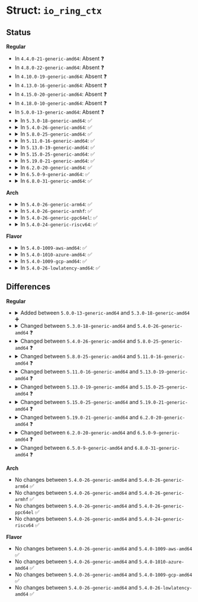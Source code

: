 # Struct: <code>io_ring_ctx</code>

## Status
<b>Regular</b>
<ul>
<li>
In <code>4.4.0-21-generic-amd64</code>: Absent ❓
</li>
<li>
In <code>4.8.0-22-generic-amd64</code>: Absent ❓
</li>
<li>
In <code>4.10.0-19-generic-amd64</code>: Absent ❓
</li>
<li>
In <code>4.13.0-16-generic-amd64</code>: Absent ❓
</li>
<li>
In <code>4.15.0-20-generic-amd64</code>: Absent ❓
</li>
<li>
In <code>4.18.0-10-generic-amd64</code>: Absent ❓
</li>
<li>
In <code>5.0.0-13-generic-amd64</code>: Absent ❓
</li>
<li>
<details>
<summary>In <code>5.3.0-18-generic-amd64</code>: ✅</summary>

```c
struct io_ring_ctx {
    struct percpu_ref refs;
    unsigned int flags;
    bool compat;
    bool account_mem;
    struct io_sq_ring * sq_ring;
    unsigned int cached_sq_head;
    unsigned int sq_entries;
    unsigned int sq_mask;
    unsigned int sq_thread_idle;
    struct io_uring_sqe * sq_sqes;
    struct list_head defer_list;
    struct workqueue_struct * sqo_wq;
    struct task_struct * sqo_thread;
    struct mm_struct * sqo_mm;
    wait_queue_head_t sqo_wait;
    struct completion sqo_thread_started;
    struct io_cq_ring * cq_ring;
    unsigned int cached_cq_tail;
    unsigned int cq_entries;
    unsigned int cq_mask;
    struct wait_queue_head cq_wait;
    struct fasync_struct * cq_fasync;
    struct eventfd_ctx * cq_ev_fd;
    struct file * * user_files;
    unsigned int nr_user_files;
    unsigned int nr_user_bufs;
    struct io_mapped_ubuf * user_bufs;
    struct user_struct * user;
    struct completion ctx_done;
    struct mutex uring_lock;
    wait_queue_head_t wait;
    spinlock_t completion_lock;
    bool poll_multi_file;
    struct list_head poll_list;
    struct list_head cancel_list;
    struct async_list[2] pending_async;
    struct socket * ring_sock;
}
```
</details>
</li>
<li>
<details>
<summary>In <code>5.4.0-26-generic-amd64</code>: ✅</summary>

```c
struct io_ring_ctx {
    struct percpu_ref refs;
    unsigned int flags;
    bool compat;
    bool account_mem;
    u32 * sq_array;
    unsigned int cached_sq_head;
    unsigned int sq_entries;
    unsigned int sq_mask;
    unsigned int sq_thread_idle;
    unsigned int cached_sq_dropped;
    struct io_uring_sqe * sq_sqes;
    struct list_head defer_list;
    struct list_head timeout_list;
    struct workqueue_struct *[2] sqo_wq;
    struct task_struct * sqo_thread;
    struct mm_struct * sqo_mm;
    wait_queue_head_t sqo_wait;
    struct completion sqo_thread_started;
    unsigned int cached_cq_tail;
    atomic_t cached_cq_overflow;
    unsigned int cq_entries;
    unsigned int cq_mask;
    struct wait_queue_head cq_wait;
    struct fasync_struct * cq_fasync;
    struct eventfd_ctx * cq_ev_fd;
    atomic_t cq_timeouts;
    struct io_rings * rings;
    struct file * * user_files;
    unsigned int nr_user_files;
    unsigned int nr_user_bufs;
    struct io_mapped_ubuf * user_bufs;
    struct user_struct * user;
    const struct cred * creds;
    struct completion ctx_done;
    struct mutex uring_lock;
    wait_queue_head_t wait;
    spinlock_t completion_lock;
    bool poll_multi_file;
    struct list_head poll_list;
    struct list_head cancel_list;
    struct async_list[2] pending_async;
    struct socket * ring_sock;
}
```
</details>
</li>
<li>
<details>
<summary>In <code>5.8.0-25-generic-amd64</code>: ✅</summary>

```c
struct io_ring_ctx {
    struct percpu_ref refs;
    unsigned int flags;
    unsigned int compat;
    unsigned int account_mem;
    unsigned int cq_overflow_flushed;
    unsigned int drain_next;
    unsigned int eventfd_async;
    u32 * sq_array;
    unsigned int cached_sq_head;
    unsigned int sq_entries;
    unsigned int sq_mask;
    unsigned int sq_thread_idle;
    unsigned int cached_sq_dropped;
    atomic_t cached_cq_overflow;
    long unsigned int sq_check_overflow;
    struct list_head defer_list;
    struct list_head timeout_list;
    struct list_head cq_overflow_list;
    wait_queue_head_t inflight_wait;
    struct io_uring_sqe * sq_sqes;
    struct io_rings * rings;
    struct io_wq * io_wq;
    struct task_struct * sqo_thread;
    struct mm_struct * sqo_mm;
    wait_queue_head_t sqo_wait;
    struct fixed_file_data * file_data;
    unsigned int nr_user_files;
    int ring_fd;
    struct file * ring_file;
    unsigned int nr_user_bufs;
    struct io_mapped_ubuf * user_bufs;
    struct user_struct * user;
    const struct cred * creds;
    struct completion ref_comp;
    struct completion sq_thread_comp;
    struct io_kiocb * fallback_req;
    struct socket * ring_sock;
    struct idr io_buffer_idr;
    struct idr personality_idr;
    unsigned int cached_cq_tail;
    unsigned int cq_entries;
    unsigned int cq_mask;
    atomic_t cq_timeouts;
    long unsigned int cq_check_overflow;
    struct wait_queue_head cq_wait;
    struct fasync_struct * cq_fasync;
    struct eventfd_ctx * cq_ev_fd;
    struct mutex uring_lock;
    wait_queue_head_t wait;
    spinlock_t completion_lock;
    struct list_head poll_list;
    struct hlist_head * cancel_hash;
    unsigned int cancel_hash_bits;
    bool poll_multi_file;
    spinlock_t inflight_lock;
    struct list_head inflight_list;
    struct delayed_work file_put_work;
    struct llist_head file_put_llist;
    struct work_struct exit_work;
}
```
</details>
</li>
<li>
<details>
<summary>In <code>5.11.0-16-generic-amd64</code>: ✅</summary>

```c
struct io_ring_ctx {
    struct percpu_ref refs;
    unsigned int flags;
    unsigned int compat;
    unsigned int limit_mem;
    unsigned int cq_overflow_flushed;
    unsigned int drain_next;
    unsigned int eventfd_async;
    unsigned int restricted;
    unsigned int sqo_dead;
    u32 * sq_array;
    unsigned int cached_sq_head;
    unsigned int sq_entries;
    unsigned int sq_mask;
    unsigned int sq_thread_idle;
    unsigned int cached_sq_dropped;
    unsigned int cached_cq_overflow;
    long unsigned int sq_check_overflow;
    struct list_head defer_list;
    struct list_head timeout_list;
    struct list_head cq_overflow_list;
    struct io_uring_sqe * sq_sqes;
    struct io_rings * rings;
    struct io_wq * io_wq;
    struct task_struct * sqo_task;
    struct mm_struct * mm_account;
    struct cgroup_subsys_state * sqo_blkcg_css;
    struct io_sq_data * sq_data;
    struct wait_queue_head sqo_sq_wait;
    struct list_head sqd_list;
    struct fixed_file_data * file_data;
    unsigned int nr_user_files;
    unsigned int nr_user_bufs;
    struct io_mapped_ubuf * user_bufs;
    struct user_struct * user;
    const struct cred * creds;
    kuid_t loginuid;
    unsigned int sessionid;
    struct completion ref_comp;
    struct completion sq_thread_comp;
    struct io_kiocb * fallback_req;
    struct socket * ring_sock;
    struct idr io_buffer_idr;
    struct idr personality_idr;
    unsigned int cached_cq_tail;
    unsigned int cq_entries;
    unsigned int cq_mask;
    atomic_t cq_timeouts;
    unsigned int cq_last_tm_flush;
    long unsigned int cq_check_overflow;
    struct wait_queue_head cq_wait;
    struct fasync_struct * cq_fasync;
    struct eventfd_ctx * cq_ev_fd;
    struct mutex uring_lock;
    wait_queue_head_t wait;
    spinlock_t completion_lock;
    struct list_head iopoll_list;
    struct hlist_head * cancel_hash;
    unsigned int cancel_hash_bits;
    bool poll_multi_file;
    spinlock_t inflight_lock;
    struct list_head inflight_list;
    struct delayed_work file_put_work;
    struct llist_head file_put_llist;
    struct work_struct exit_work;
    struct io_restriction restrictions;
}
```
</details>
</li>
<li>
<details>
<summary>In <code>5.13.0-19-generic-amd64</code>: ✅</summary>

```c
struct io_ring_ctx {
    struct percpu_ref refs;
    unsigned int flags;
    unsigned int compat;
    unsigned int drain_next;
    unsigned int eventfd_async;
    unsigned int restricted;
    u32 * sq_array;
    unsigned int cached_sq_head;
    unsigned int sq_entries;
    unsigned int sq_mask;
    unsigned int sq_thread_idle;
    unsigned int cached_sq_dropped;
    unsigned int cached_cq_overflow;
    long unsigned int sq_check_overflow;
    struct list_head defer_list;
    struct list_head timeout_list;
    struct list_head cq_overflow_list;
    struct io_uring_sqe * sq_sqes;
    struct mutex uring_lock;
    wait_queue_head_t wait;
    struct io_submit_state submit_state;
    struct list_head locked_free_list;
    unsigned int locked_free_nr;
    struct io_rings * rings;
    const struct cred * sq_creds;
    struct io_sq_data * sq_data;
    struct wait_queue_head sqo_sq_wait;
    struct list_head sqd_list;
    struct io_rsrc_data * file_data;
    struct io_file_table file_table;
    unsigned int nr_user_files;
    struct io_rsrc_data * buf_data;
    unsigned int nr_user_bufs;
    struct io_mapped_ubuf * * user_bufs;
    struct xarray io_buffers;
    struct xarray personalities;
    u32 pers_next;
    unsigned int cached_cq_tail;
    unsigned int cq_entries;
    unsigned int cq_mask;
    atomic_t cq_timeouts;
    unsigned int cq_last_tm_flush;
    unsigned int cq_extra;
    long unsigned int cq_check_overflow;
    struct wait_queue_head cq_wait;
    struct fasync_struct * cq_fasync;
    struct eventfd_ctx * cq_ev_fd;
    spinlock_t completion_lock;
    struct list_head iopoll_list;
    struct hlist_head * cancel_hash;
    unsigned int cancel_hash_bits;
    bool poll_multi_file;
    struct delayed_work rsrc_put_work;
    struct llist_head rsrc_put_llist;
    struct list_head rsrc_ref_list;
    spinlock_t rsrc_ref_lock;
    struct io_rsrc_node * rsrc_node;
    struct io_rsrc_node * rsrc_backup_node;
    struct io_mapped_ubuf * dummy_ubuf;
    struct io_restriction restrictions;
    struct socket * ring_sock;
    struct io_wq_hash * hash_map;
    struct user_struct * user;
    struct mm_struct * mm_account;
    struct callback_head * exit_task_work;
    struct work_struct exit_work;
    struct list_head tctx_list;
    struct completion ref_comp;
}
```
</details>
</li>
<li>
<details>
<summary>In <code>5.15.0-25-generic-amd64</code>: ✅</summary>

```c
struct io_ring_ctx {
    struct percpu_ref refs;
    struct io_rings * rings;
    unsigned int flags;
    unsigned int compat;
    unsigned int drain_next;
    unsigned int eventfd_async;
    unsigned int restricted;
    unsigned int off_timeout_used;
    unsigned int drain_active;
    struct mutex uring_lock;
    u32 * sq_array;
    struct io_uring_sqe * sq_sqes;
    unsigned int cached_sq_head;
    unsigned int sq_entries;
    struct list_head defer_list;
    struct io_rsrc_node * rsrc_node;
    struct io_file_table file_table;
    unsigned int nr_user_files;
    unsigned int nr_user_bufs;
    struct io_mapped_ubuf * * user_bufs;
    struct io_submit_state submit_state;
    struct list_head timeout_list;
    struct list_head ltimeout_list;
    struct list_head cq_overflow_list;
    struct xarray io_buffers;
    struct xarray personalities;
    u32 pers_next;
    unsigned int sq_thread_idle;
    struct list_head locked_free_list;
    unsigned int locked_free_nr;
    const struct cred * sq_creds;
    struct io_sq_data * sq_data;
    struct wait_queue_head sqo_sq_wait;
    struct list_head sqd_list;
    long unsigned int check_cq_overflow;
    unsigned int cached_cq_tail;
    unsigned int cq_entries;
    struct eventfd_ctx * cq_ev_fd;
    struct wait_queue_head poll_wait;
    struct wait_queue_head cq_wait;
    unsigned int cq_extra;
    atomic_t cq_timeouts;
    unsigned int cq_last_tm_flush;
    spinlock_t completion_lock;
    spinlock_t timeout_lock;
    struct list_head iopoll_list;
    struct hlist_head * cancel_hash;
    unsigned int cancel_hash_bits;
    bool poll_multi_queue;
    struct io_restriction restrictions;
    struct io_rsrc_node * rsrc_backup_node;
    struct io_mapped_ubuf * dummy_ubuf;
    struct io_rsrc_data * file_data;
    struct io_rsrc_data * buf_data;
    struct delayed_work rsrc_put_work;
    struct llist_head rsrc_put_llist;
    struct list_head rsrc_ref_list;
    spinlock_t rsrc_ref_lock;
    struct socket * ring_sock;
    struct io_wq_hash * hash_map;
    struct user_struct * user;
    struct mm_struct * mm_account;
    struct llist_head fallback_llist;
    struct delayed_work fallback_work;
    struct work_struct exit_work;
    struct list_head tctx_list;
    struct completion ref_comp;
    u32[2] iowq_limits;
    bool iowq_limits_set;
}
```
</details>
</li>
<li>
<details>
<summary>In <code>5.19.0-21-generic-amd64</code>: ✅</summary>

```c
struct io_ring_ctx {
    struct percpu_ref refs;
    struct io_rings * rings;
    unsigned int flags;
    enum task_work_notify_mode notify_method;
    unsigned int compat;
    unsigned int drain_next;
    unsigned int restricted;
    unsigned int off_timeout_used;
    unsigned int drain_active;
    unsigned int drain_disabled;
    unsigned int has_evfd;
    unsigned int syscall_iopoll;
    struct mutex uring_lock;
    u32 * sq_array;
    struct io_uring_sqe * sq_sqes;
    unsigned int cached_sq_head;
    unsigned int sq_entries;
    struct list_head defer_list;
    struct io_rsrc_node * rsrc_node;
    int rsrc_cached_refs;
    atomic_t cancel_seq;
    struct io_file_table file_table;
    unsigned int nr_user_files;
    unsigned int nr_user_bufs;
    struct io_mapped_ubuf * * user_bufs;
    struct io_submit_state submit_state;
    struct io_buffer_list * io_bl;
    struct xarray io_bl_xa;
    struct list_head io_buffers_cache;
    struct list_head timeout_list;
    struct list_head ltimeout_list;
    struct list_head cq_overflow_list;
    struct list_head apoll_cache;
    struct xarray personalities;
    u32 pers_next;
    unsigned int sq_thread_idle;
    struct io_wq_work_list locked_free_list;
    unsigned int locked_free_nr;
    const struct cred * sq_creds;
    struct io_sq_data * sq_data;
    struct wait_queue_head sqo_sq_wait;
    struct list_head sqd_list;
    long unsigned int check_cq;
    struct io_uring_cqe * cqe_cached;
    struct io_uring_cqe * cqe_sentinel;
    unsigned int cached_cq_tail;
    unsigned int cq_entries;
    struct io_ev_fd * io_ev_fd;
    struct wait_queue_head cq_wait;
    unsigned int cq_extra;
    atomic_t cq_timeouts;
    unsigned int cq_last_tm_flush;
    spinlock_t completion_lock;
    spinlock_t timeout_lock;
    struct io_wq_work_list iopoll_list;
    struct hlist_head * cancel_hash;
    unsigned int cancel_hash_bits;
    bool poll_multi_queue;
    struct list_head io_buffers_comp;
    struct io_restriction restrictions;
    struct io_rsrc_node * rsrc_backup_node;
    struct io_mapped_ubuf * dummy_ubuf;
    struct io_rsrc_data * file_data;
    struct io_rsrc_data * buf_data;
    struct delayed_work rsrc_put_work;
    struct llist_head rsrc_put_llist;
    struct list_head rsrc_ref_list;
    spinlock_t rsrc_ref_lock;
    struct list_head io_buffers_pages;
    struct socket * ring_sock;
    struct io_wq_hash * hash_map;
    struct user_struct * user;
    struct mm_struct * mm_account;
    struct llist_head fallback_llist;
    struct delayed_work fallback_work;
    struct work_struct exit_work;
    struct list_head tctx_list;
    struct completion ref_comp;
    u32[2] iowq_limits;
    bool iowq_limits_set;
}
```
</details>
</li>
<li>
<details>
<summary>In <code>6.2.0-20-generic-amd64</code>: ✅</summary>

```c
struct io_ring_ctx {
    struct percpu_ref refs;
    struct io_rings * rings;
    unsigned int flags;
    enum task_work_notify_mode notify_method;
    unsigned int compat;
    unsigned int drain_next;
    unsigned int restricted;
    unsigned int off_timeout_used;
    unsigned int drain_active;
    unsigned int drain_disabled;
    unsigned int has_evfd;
    unsigned int syscall_iopoll;
    unsigned int task_complete;
    struct mutex uring_lock;
    u32 * sq_array;
    struct io_uring_sqe * sq_sqes;
    unsigned int cached_sq_head;
    unsigned int sq_entries;
    struct io_rsrc_node * rsrc_node;
    int rsrc_cached_refs;
    atomic_t cancel_seq;
    struct io_file_table file_table;
    unsigned int nr_user_files;
    unsigned int nr_user_bufs;
    struct io_mapped_ubuf * * user_bufs;
    struct io_submit_state submit_state;
    struct io_buffer_list * io_bl;
    struct xarray io_bl_xa;
    struct list_head io_buffers_cache;
    struct io_hash_table cancel_table_locked;
    struct list_head cq_overflow_list;
    struct io_alloc_cache apoll_cache;
    struct io_alloc_cache netmsg_cache;
    struct io_wq_work_list locked_free_list;
    unsigned int locked_free_nr;
    const struct cred * sq_creds;
    struct io_sq_data * sq_data;
    struct wait_queue_head sqo_sq_wait;
    struct list_head sqd_list;
    long unsigned int check_cq;
    unsigned int file_alloc_start;
    unsigned int file_alloc_end;
    struct xarray personalities;
    u32 pers_next;
    struct io_uring_cqe * cqe_cached;
    struct io_uring_cqe * cqe_sentinel;
    unsigned int cached_cq_tail;
    unsigned int cq_entries;
    struct io_ev_fd * io_ev_fd;
    struct wait_queue_head cq_wait;
    unsigned int cq_extra;
    spinlock_t completion_lock;
    bool poll_multi_queue;
    struct io_wq_work_list iopoll_list;
    struct io_hash_table cancel_table;
    struct llist_head work_llist;
    struct list_head io_buffers_comp;
    spinlock_t timeout_lock;
    atomic_t cq_timeouts;
    struct list_head timeout_list;
    struct list_head ltimeout_list;
    unsigned int cq_last_tm_flush;
    struct io_restriction restrictions;
    struct task_struct * submitter_task;
    struct io_rsrc_node * rsrc_backup_node;
    struct io_mapped_ubuf * dummy_ubuf;
    struct io_rsrc_data * file_data;
    struct io_rsrc_data * buf_data;
    struct delayed_work rsrc_put_work;
    struct callback_head rsrc_put_tw;
    struct llist_head rsrc_put_llist;
    struct list_head rsrc_ref_list;
    spinlock_t rsrc_ref_lock;
    struct list_head io_buffers_pages;
    struct socket * ring_sock;
    struct io_wq_hash * hash_map;
    struct user_struct * user;
    struct mm_struct * mm_account;
    struct llist_head fallback_llist;
    struct delayed_work fallback_work;
    struct work_struct exit_work;
    struct list_head tctx_list;
    struct completion ref_comp;
    u32[2] iowq_limits;
    bool iowq_limits_set;
    struct list_head defer_list;
    unsigned int sq_thread_idle;
    unsigned int evfd_last_cq_tail;
}
```
</details>
</li>
<li>
<details>
<summary>In <code>6.5.0-9-generic-amd64</code>: ✅</summary>

```c
struct io_ring_ctx {
    unsigned int flags;
    unsigned int drain_next;
    unsigned int restricted;
    unsigned int off_timeout_used;
    unsigned int drain_active;
    unsigned int has_evfd;
    unsigned int task_complete;
    unsigned int syscall_iopoll;
    unsigned int poll_activated;
    unsigned int drain_disabled;
    unsigned int compat;
    enum task_work_notify_mode notify_method;
    short unsigned int n_ring_pages;
    short unsigned int n_sqe_pages;
    struct page * * ring_pages;
    struct page * * sqe_pages;
    struct io_rings * rings;
    struct task_struct * submitter_task;
    struct percpu_ref refs;
    struct mutex uring_lock;
    u32 * sq_array;
    struct io_uring_sqe * sq_sqes;
    unsigned int cached_sq_head;
    unsigned int sq_entries;
    struct io_rsrc_node * rsrc_node;
    atomic_t cancel_seq;
    struct io_file_table file_table;
    unsigned int nr_user_files;
    unsigned int nr_user_bufs;
    struct io_mapped_ubuf * * user_bufs;
    struct io_submit_state submit_state;
    struct io_buffer_list * io_bl;
    struct xarray io_bl_xa;
    struct list_head io_buffers_cache;
    struct io_hash_table cancel_table_locked;
    struct list_head cq_overflow_list;
    struct io_alloc_cache apoll_cache;
    struct io_alloc_cache netmsg_cache;
    struct io_wq_work_list locked_free_list;
    unsigned int locked_free_nr;
    const struct cred * sq_creds;
    struct io_sq_data * sq_data;
    struct wait_queue_head sqo_sq_wait;
    struct list_head sqd_list;
    long unsigned int check_cq;
    unsigned int file_alloc_start;
    unsigned int file_alloc_end;
    struct xarray personalities;
    u32 pers_next;
    struct io_uring_cqe * cqe_cached;
    struct io_uring_cqe * cqe_sentinel;
    unsigned int cached_cq_tail;
    unsigned int cq_entries;
    struct io_ev_fd * io_ev_fd;
    struct wait_queue_head cq_wait;
    unsigned int cq_extra;
    spinlock_t completion_lock;
    bool poll_multi_queue;
    atomic_t cq_wait_nr;
    struct io_wq_work_list iopoll_list;
    struct io_hash_table cancel_table;
    struct llist_head work_llist;
    struct list_head io_buffers_comp;
    spinlock_t timeout_lock;
    atomic_t cq_timeouts;
    struct list_head timeout_list;
    struct list_head ltimeout_list;
    unsigned int cq_last_tm_flush;
    struct wait_queue_head poll_wq;
    struct io_restriction restrictions;
    struct io_mapped_ubuf * dummy_ubuf;
    struct io_rsrc_data * file_data;
    struct io_rsrc_data * buf_data;
    struct list_head rsrc_ref_list;
    struct io_alloc_cache rsrc_node_cache;
    struct wait_queue_head rsrc_quiesce_wq;
    unsigned int rsrc_quiesce;
    struct list_head io_buffers_pages;
    struct socket * ring_sock;
    struct io_wq_hash * hash_map;
    struct user_struct * user;
    struct mm_struct * mm_account;
    struct llist_head fallback_llist;
    struct delayed_work fallback_work;
    struct work_struct exit_work;
    struct list_head tctx_list;
    struct completion ref_comp;
    u32[2] iowq_limits;
    bool iowq_limits_set;
    struct callback_head poll_wq_task_work;
    struct list_head defer_list;
    unsigned int sq_thread_idle;
    unsigned int evfd_last_cq_tail;
}
```
</details>
</li>
<li>
<details>
<summary>In <code>6.8.0-31-generic-amd64</code>: ✅</summary>

```c
struct io_ring_ctx {
    unsigned int flags;
    unsigned int drain_next;
    unsigned int restricted;
    unsigned int off_timeout_used;
    unsigned int drain_active;
    unsigned int has_evfd;
    unsigned int task_complete;
    unsigned int lockless_cq;
    unsigned int syscall_iopoll;
    unsigned int poll_activated;
    unsigned int drain_disabled;
    unsigned int compat;
    struct task_struct * submitter_task;
    struct io_rings * rings;
    struct percpu_ref refs;
    enum task_work_notify_mode notify_method;
    struct mutex uring_lock;
    u32 * sq_array;
    struct io_uring_sqe * sq_sqes;
    unsigned int cached_sq_head;
    unsigned int sq_entries;
    struct io_rsrc_node * rsrc_node;
    atomic_t cancel_seq;
    struct io_file_table file_table;
    unsigned int nr_user_files;
    unsigned int nr_user_bufs;
    struct io_mapped_ubuf * * user_bufs;
    struct io_submit_state submit_state;
    struct io_buffer_list * io_bl;
    struct xarray io_bl_xa;
    struct io_hash_table cancel_table_locked;
    struct io_alloc_cache apoll_cache;
    struct io_alloc_cache netmsg_cache;
    struct io_wq_work_list iopoll_list;
    bool poll_multi_queue;
    struct hlist_head cancelable_uring_cmd;
    struct io_uring_cqe * cqe_cached;
    struct io_uring_cqe * cqe_sentinel;
    unsigned int cached_cq_tail;
    unsigned int cq_entries;
    struct io_ev_fd * io_ev_fd;
    unsigned int cq_extra;
    struct llist_head work_llist;
    long unsigned int check_cq;
    atomic_t cq_wait_nr;
    atomic_t cq_timeouts;
    struct wait_queue_head cq_wait;
    spinlock_t timeout_lock;
    struct list_head timeout_list;
    struct list_head ltimeout_list;
    unsigned int cq_last_tm_flush;
    struct io_uring_cqe[16] completion_cqes;
    spinlock_t completion_lock;
    struct io_wq_work_list locked_free_list;
    unsigned int locked_free_nr;
    struct list_head io_buffers_comp;
    struct list_head cq_overflow_list;
    struct io_hash_table cancel_table;
    struct hlist_head waitid_list;
    struct hlist_head futex_list;
    struct io_alloc_cache futex_cache;
    const struct cred * sq_creds;
    struct io_sq_data * sq_data;
    struct wait_queue_head sqo_sq_wait;
    struct list_head sqd_list;
    unsigned int file_alloc_start;
    unsigned int file_alloc_end;
    struct xarray personalities;
    u32 pers_next;
    struct list_head io_buffers_cache;
    struct hlist_head io_buf_list;
    struct wait_queue_head poll_wq;
    struct io_restriction restrictions;
    struct io_mapped_ubuf * dummy_ubuf;
    struct io_rsrc_data * file_data;
    struct io_rsrc_data * buf_data;
    struct list_head rsrc_ref_list;
    struct io_alloc_cache rsrc_node_cache;
    struct wait_queue_head rsrc_quiesce_wq;
    unsigned int rsrc_quiesce;
    struct io_wq_hash * hash_map;
    struct user_struct * user;
    struct mm_struct * mm_account;
    struct llist_head fallback_llist;
    struct delayed_work fallback_work;
    struct work_struct exit_work;
    struct list_head tctx_list;
    struct completion ref_comp;
    u32[2] iowq_limits;
    bool iowq_limits_set;
    struct callback_head poll_wq_task_work;
    struct list_head defer_list;
    unsigned int sq_thread_idle;
    unsigned int evfd_last_cq_tail;
    short unsigned int n_ring_pages;
    short unsigned int n_sqe_pages;
    struct page * * ring_pages;
    struct page * * sqe_pages;
}
```
</details>
</li>
</ul>
<b>Arch</b>
<ul>
<li>
<details>
<summary>In <code>5.4.0-26-generic-arm64</code>: ✅</summary>

```c
struct io_ring_ctx {
    struct percpu_ref refs;
    unsigned int flags;
    bool compat;
    bool account_mem;
    u32 * sq_array;
    unsigned int cached_sq_head;
    unsigned int sq_entries;
    unsigned int sq_mask;
    unsigned int sq_thread_idle;
    unsigned int cached_sq_dropped;
    struct io_uring_sqe * sq_sqes;
    struct list_head defer_list;
    struct list_head timeout_list;
    struct workqueue_struct *[2] sqo_wq;
    struct task_struct * sqo_thread;
    struct mm_struct * sqo_mm;
    wait_queue_head_t sqo_wait;
    struct completion sqo_thread_started;
    unsigned int cached_cq_tail;
    atomic_t cached_cq_overflow;
    unsigned int cq_entries;
    unsigned int cq_mask;
    struct wait_queue_head cq_wait;
    struct fasync_struct * cq_fasync;
    struct eventfd_ctx * cq_ev_fd;
    atomic_t cq_timeouts;
    struct io_rings * rings;
    struct file * * user_files;
    unsigned int nr_user_files;
    unsigned int nr_user_bufs;
    struct io_mapped_ubuf * user_bufs;
    struct user_struct * user;
    const struct cred * creds;
    struct completion ctx_done;
    struct mutex uring_lock;
    wait_queue_head_t wait;
    spinlock_t completion_lock;
    bool poll_multi_file;
    struct list_head poll_list;
    struct list_head cancel_list;
    struct async_list[2] pending_async;
    struct socket * ring_sock;
}
```
</details>
</li>
<li>
<details>
<summary>In <code>5.4.0-26-generic-armhf</code>: ✅</summary>

```c
struct io_ring_ctx {
    struct percpu_ref refs;
    unsigned int flags;
    bool compat;
    bool account_mem;
    u32 * sq_array;
    unsigned int cached_sq_head;
    unsigned int sq_entries;
    unsigned int sq_mask;
    unsigned int sq_thread_idle;
    unsigned int cached_sq_dropped;
    struct io_uring_sqe * sq_sqes;
    struct list_head defer_list;
    struct list_head timeout_list;
    struct workqueue_struct *[2] sqo_wq;
    struct task_struct * sqo_thread;
    struct mm_struct * sqo_mm;
    wait_queue_head_t sqo_wait;
    struct completion sqo_thread_started;
    unsigned int cached_cq_tail;
    atomic_t cached_cq_overflow;
    unsigned int cq_entries;
    unsigned int cq_mask;
    struct wait_queue_head cq_wait;
    struct fasync_struct * cq_fasync;
    struct eventfd_ctx * cq_ev_fd;
    atomic_t cq_timeouts;
    struct io_rings * rings;
    struct file * * user_files;
    unsigned int nr_user_files;
    unsigned int nr_user_bufs;
    struct io_mapped_ubuf * user_bufs;
    struct user_struct * user;
    const struct cred * creds;
    struct completion ctx_done;
    struct mutex uring_lock;
    wait_queue_head_t wait;
    spinlock_t completion_lock;
    bool poll_multi_file;
    struct list_head poll_list;
    struct list_head cancel_list;
    struct async_list[2] pending_async;
    struct socket * ring_sock;
}
```
</details>
</li>
<li>
<details>
<summary>In <code>5.4.0-26-generic-ppc64el</code>: ✅</summary>

```c
struct io_ring_ctx {
    struct percpu_ref refs;
    unsigned int flags;
    bool compat;
    bool account_mem;
    u32 * sq_array;
    unsigned int cached_sq_head;
    unsigned int sq_entries;
    unsigned int sq_mask;
    unsigned int sq_thread_idle;
    unsigned int cached_sq_dropped;
    struct io_uring_sqe * sq_sqes;
    struct list_head defer_list;
    struct list_head timeout_list;
    struct workqueue_struct *[2] sqo_wq;
    struct task_struct * sqo_thread;
    struct mm_struct * sqo_mm;
    wait_queue_head_t sqo_wait;
    struct completion sqo_thread_started;
    unsigned int cached_cq_tail;
    atomic_t cached_cq_overflow;
    unsigned int cq_entries;
    unsigned int cq_mask;
    struct wait_queue_head cq_wait;
    struct fasync_struct * cq_fasync;
    struct eventfd_ctx * cq_ev_fd;
    atomic_t cq_timeouts;
    struct io_rings * rings;
    struct file * * user_files;
    unsigned int nr_user_files;
    unsigned int nr_user_bufs;
    struct io_mapped_ubuf * user_bufs;
    struct user_struct * user;
    const struct cred * creds;
    struct completion ctx_done;
    struct mutex uring_lock;
    wait_queue_head_t wait;
    spinlock_t completion_lock;
    bool poll_multi_file;
    struct list_head poll_list;
    struct list_head cancel_list;
    struct async_list[2] pending_async;
    struct socket * ring_sock;
}
```
</details>
</li>
<li>
<details>
<summary>In <code>5.4.0-24-generic-riscv64</code>: ✅</summary>

```c
struct io_ring_ctx {
    struct percpu_ref refs;
    unsigned int flags;
    bool compat;
    bool account_mem;
    u32 * sq_array;
    unsigned int cached_sq_head;
    unsigned int sq_entries;
    unsigned int sq_mask;
    unsigned int sq_thread_idle;
    unsigned int cached_sq_dropped;
    struct io_uring_sqe * sq_sqes;
    struct list_head defer_list;
    struct list_head timeout_list;
    struct workqueue_struct *[2] sqo_wq;
    struct task_struct * sqo_thread;
    struct mm_struct * sqo_mm;
    wait_queue_head_t sqo_wait;
    struct completion sqo_thread_started;
    unsigned int cached_cq_tail;
    atomic_t cached_cq_overflow;
    unsigned int cq_entries;
    unsigned int cq_mask;
    struct wait_queue_head cq_wait;
    struct fasync_struct * cq_fasync;
    struct eventfd_ctx * cq_ev_fd;
    atomic_t cq_timeouts;
    struct io_rings * rings;
    struct file * * user_files;
    unsigned int nr_user_files;
    unsigned int nr_user_bufs;
    struct io_mapped_ubuf * user_bufs;
    struct user_struct * user;
    const struct cred * creds;
    struct completion ctx_done;
    struct mutex uring_lock;
    wait_queue_head_t wait;
    spinlock_t completion_lock;
    bool poll_multi_file;
    struct list_head poll_list;
    struct list_head cancel_list;
    struct async_list[2] pending_async;
    struct socket * ring_sock;
}
```
</details>
</li>
</ul>
<b>Flavor</b>
<ul>
<li>
<details>
<summary>In <code>5.4.0-1009-aws-amd64</code>: ✅</summary>

```c
struct io_ring_ctx {
    struct percpu_ref refs;
    unsigned int flags;
    bool compat;
    bool account_mem;
    u32 * sq_array;
    unsigned int cached_sq_head;
    unsigned int sq_entries;
    unsigned int sq_mask;
    unsigned int sq_thread_idle;
    unsigned int cached_sq_dropped;
    struct io_uring_sqe * sq_sqes;
    struct list_head defer_list;
    struct list_head timeout_list;
    struct workqueue_struct *[2] sqo_wq;
    struct task_struct * sqo_thread;
    struct mm_struct * sqo_mm;
    wait_queue_head_t sqo_wait;
    struct completion sqo_thread_started;
    unsigned int cached_cq_tail;
    atomic_t cached_cq_overflow;
    unsigned int cq_entries;
    unsigned int cq_mask;
    struct wait_queue_head cq_wait;
    struct fasync_struct * cq_fasync;
    struct eventfd_ctx * cq_ev_fd;
    atomic_t cq_timeouts;
    struct io_rings * rings;
    struct file * * user_files;
    unsigned int nr_user_files;
    unsigned int nr_user_bufs;
    struct io_mapped_ubuf * user_bufs;
    struct user_struct * user;
    const struct cred * creds;
    struct completion ctx_done;
    struct mutex uring_lock;
    wait_queue_head_t wait;
    spinlock_t completion_lock;
    bool poll_multi_file;
    struct list_head poll_list;
    struct list_head cancel_list;
    struct async_list[2] pending_async;
    struct socket * ring_sock;
}
```
</details>
</li>
<li>
<details>
<summary>In <code>5.4.0-1010-azure-amd64</code>: ✅</summary>

```c
struct io_ring_ctx {
    struct percpu_ref refs;
    unsigned int flags;
    bool compat;
    bool account_mem;
    u32 * sq_array;
    unsigned int cached_sq_head;
    unsigned int sq_entries;
    unsigned int sq_mask;
    unsigned int sq_thread_idle;
    unsigned int cached_sq_dropped;
    struct io_uring_sqe * sq_sqes;
    struct list_head defer_list;
    struct list_head timeout_list;
    struct workqueue_struct *[2] sqo_wq;
    struct task_struct * sqo_thread;
    struct mm_struct * sqo_mm;
    wait_queue_head_t sqo_wait;
    struct completion sqo_thread_started;
    unsigned int cached_cq_tail;
    atomic_t cached_cq_overflow;
    unsigned int cq_entries;
    unsigned int cq_mask;
    struct wait_queue_head cq_wait;
    struct fasync_struct * cq_fasync;
    struct eventfd_ctx * cq_ev_fd;
    atomic_t cq_timeouts;
    struct io_rings * rings;
    struct file * * user_files;
    unsigned int nr_user_files;
    unsigned int nr_user_bufs;
    struct io_mapped_ubuf * user_bufs;
    struct user_struct * user;
    const struct cred * creds;
    struct completion ctx_done;
    struct mutex uring_lock;
    wait_queue_head_t wait;
    spinlock_t completion_lock;
    bool poll_multi_file;
    struct list_head poll_list;
    struct list_head cancel_list;
    struct async_list[2] pending_async;
    struct socket * ring_sock;
}
```
</details>
</li>
<li>
<details>
<summary>In <code>5.4.0-1009-gcp-amd64</code>: ✅</summary>

```c
struct io_ring_ctx {
    struct percpu_ref refs;
    unsigned int flags;
    bool compat;
    bool account_mem;
    u32 * sq_array;
    unsigned int cached_sq_head;
    unsigned int sq_entries;
    unsigned int sq_mask;
    unsigned int sq_thread_idle;
    unsigned int cached_sq_dropped;
    struct io_uring_sqe * sq_sqes;
    struct list_head defer_list;
    struct list_head timeout_list;
    struct workqueue_struct *[2] sqo_wq;
    struct task_struct * sqo_thread;
    struct mm_struct * sqo_mm;
    wait_queue_head_t sqo_wait;
    struct completion sqo_thread_started;
    unsigned int cached_cq_tail;
    atomic_t cached_cq_overflow;
    unsigned int cq_entries;
    unsigned int cq_mask;
    struct wait_queue_head cq_wait;
    struct fasync_struct * cq_fasync;
    struct eventfd_ctx * cq_ev_fd;
    atomic_t cq_timeouts;
    struct io_rings * rings;
    struct file * * user_files;
    unsigned int nr_user_files;
    unsigned int nr_user_bufs;
    struct io_mapped_ubuf * user_bufs;
    struct user_struct * user;
    const struct cred * creds;
    struct completion ctx_done;
    struct mutex uring_lock;
    wait_queue_head_t wait;
    spinlock_t completion_lock;
    bool poll_multi_file;
    struct list_head poll_list;
    struct list_head cancel_list;
    struct async_list[2] pending_async;
    struct socket * ring_sock;
}
```
</details>
</li>
<li>
<details>
<summary>In <code>5.4.0-26-lowlatency-amd64</code>: ✅</summary>

```c
struct io_ring_ctx {
    struct percpu_ref refs;
    unsigned int flags;
    bool compat;
    bool account_mem;
    u32 * sq_array;
    unsigned int cached_sq_head;
    unsigned int sq_entries;
    unsigned int sq_mask;
    unsigned int sq_thread_idle;
    unsigned int cached_sq_dropped;
    struct io_uring_sqe * sq_sqes;
    struct list_head defer_list;
    struct list_head timeout_list;
    struct workqueue_struct *[2] sqo_wq;
    struct task_struct * sqo_thread;
    struct mm_struct * sqo_mm;
    wait_queue_head_t sqo_wait;
    struct completion sqo_thread_started;
    unsigned int cached_cq_tail;
    atomic_t cached_cq_overflow;
    unsigned int cq_entries;
    unsigned int cq_mask;
    struct wait_queue_head cq_wait;
    struct fasync_struct * cq_fasync;
    struct eventfd_ctx * cq_ev_fd;
    atomic_t cq_timeouts;
    struct io_rings * rings;
    struct file * * user_files;
    unsigned int nr_user_files;
    unsigned int nr_user_bufs;
    struct io_mapped_ubuf * user_bufs;
    struct user_struct * user;
    const struct cred * creds;
    struct completion ctx_done;
    struct mutex uring_lock;
    wait_queue_head_t wait;
    spinlock_t completion_lock;
    bool poll_multi_file;
    struct list_head poll_list;
    struct list_head cancel_list;
    struct async_list[2] pending_async;
    struct socket * ring_sock;
}
```
</details>
</li>
</ul>

## Differences
<b>Regular</b>
<ul>
<li>
<details>
<summary>Added between <code>5.0.0-13-generic-amd64</code> and <code>5.3.0-18-generic-amd64</code> ➕</summary>

```c
struct io_ring_ctx {
    struct percpu_ref refs;
    unsigned int flags;
    bool compat;
    bool account_mem;
    struct io_sq_ring * sq_ring;
    unsigned int cached_sq_head;
    unsigned int sq_entries;
    unsigned int sq_mask;
    unsigned int sq_thread_idle;
    struct io_uring_sqe * sq_sqes;
    struct list_head defer_list;
    struct workqueue_struct * sqo_wq;
    struct task_struct * sqo_thread;
    struct mm_struct * sqo_mm;
    wait_queue_head_t sqo_wait;
    struct completion sqo_thread_started;
    struct io_cq_ring * cq_ring;
    unsigned int cached_cq_tail;
    unsigned int cq_entries;
    unsigned int cq_mask;
    struct wait_queue_head cq_wait;
    struct fasync_struct * cq_fasync;
    struct eventfd_ctx * cq_ev_fd;
    struct file * * user_files;
    unsigned int nr_user_files;
    unsigned int nr_user_bufs;
    struct io_mapped_ubuf * user_bufs;
    struct user_struct * user;
    struct completion ctx_done;
    struct mutex uring_lock;
    wait_queue_head_t wait;
    spinlock_t completion_lock;
    bool poll_multi_file;
    struct list_head poll_list;
    struct list_head cancel_list;
    struct async_list[2] pending_async;
    struct socket * ring_sock;
}
```
</details>
</li>
<li>
<details>
<summary>Changed between <code>5.3.0-18-generic-amd64</code> and <code>5.4.0-26-generic-amd64</code> ❓</summary>
<ul>
<li>
<b>Field added. </b>
<code>u32 * sq_array</code>
</li>
<li>
<b>Field added. </b>
<code>unsigned int cached_sq_dropped</code>
</li>
<li>
<b>Field added. </b>
<code>struct list_head timeout_list</code>
</li>
<li>
<b>Field added. </b>
<code>atomic_t cached_cq_overflow</code>
</li>
<li>
<b>Field added. </b>
<code>atomic_t cq_timeouts</code>
</li>
<li>
<b>Field added. </b>
<code>struct io_rings * rings</code>
</li>
<li>
<b>Field added. </b>
<code>const struct cred * creds</code>
</li>
<li>
<b>Field removed. </b>
<code>struct io_sq_ring * sq_ring</code>
</li>
<li>
<b>Field removed. </b>
<code>struct io_cq_ring * cq_ring</code>
</li>
<li>
<b>Field type changed. </b>
<code>struct workqueue_struct * sqo_wq</code> ➡️ <code>struct workqueue_struct *[2] sqo_wq</code>
</li>
</ul>
</details>
</li>
<li>
<details>
<summary>Changed between <code>5.4.0-26-generic-amd64</code> and <code>5.8.0-25-generic-amd64</code> ❓</summary>
<ul>
<li>
<b>Field added. </b>
<code>unsigned int cq_overflow_flushed</code>
</li>
<li>
<b>Field added. </b>
<code>unsigned int drain_next</code>
</li>
<li>
<b>Field added. </b>
<code>unsigned int eventfd_async</code>
</li>
<li>
<b>Field added. </b>
<code>long unsigned int sq_check_overflow</code>
</li>
<li>
<b>Field added. </b>
<code>struct list_head cq_overflow_list</code>
</li>
<li>
<b>Field added. </b>
<code>wait_queue_head_t inflight_wait</code>
</li>
<li>
<b>Field added. </b>
<code>struct io_wq * io_wq</code>
</li>
<li>
<b>Field added. </b>
<code>struct fixed_file_data * file_data</code>
</li>
<li>
<b>Field added. </b>
<code>int ring_fd</code>
</li>
<li>
<b>Field added. </b>
<code>struct file * ring_file</code>
</li>
<li>
<b>Field added. </b>
<code>struct completion ref_comp</code>
</li>
<li>
<b>Field added. </b>
<code>struct completion sq_thread_comp</code>
</li>
<li>
<b>Field added. </b>
<code>struct io_kiocb * fallback_req</code>
</li>
<li>
<b>Field added. </b>
<code>struct idr io_buffer_idr</code>
</li>
<li>
<b>Field added. </b>
<code>struct idr personality_idr</code>
</li>
<li>
<b>Field added. </b>
<code>long unsigned int cq_check_overflow</code>
</li>
<li>
<b>Field added. </b>
<code>struct hlist_head * cancel_hash</code>
</li>
<li>
<b>Field added. </b>
<code>unsigned int cancel_hash_bits</code>
</li>
<li>
<b>Field added. </b>
<code>spinlock_t inflight_lock</code>
</li>
<li>
<b>Field added. </b>
<code>struct list_head inflight_list</code>
</li>
<li>
<b>Field added. </b>
<code>struct delayed_work file_put_work</code>
</li>
<li>
<b>Field added. </b>
<code>struct llist_head file_put_llist</code>
</li>
<li>
<b>Field added. </b>
<code>struct work_struct exit_work</code>
</li>
<li>
<b>Field removed. </b>
<code>struct workqueue_struct *[2] sqo_wq</code>
</li>
<li>
<b>Field removed. </b>
<code>struct completion sqo_thread_started</code>
</li>
<li>
<b>Field removed. </b>
<code>struct file * * user_files</code>
</li>
<li>
<b>Field removed. </b>
<code>struct completion ctx_done</code>
</li>
<li>
<b>Field removed. </b>
<code>struct list_head cancel_list</code>
</li>
<li>
<b>Field removed. </b>
<code>struct async_list[2] pending_async</code>
</li>
<li>
<b>Field type changed. </b>
<code>bool compat</code> ➡️ <code>unsigned int compat</code>
</li>
<li>
<b>Field type changed. </b>
<code>bool account_mem</code> ➡️ <code>unsigned int account_mem</code>
</li>
</ul>
</details>
</li>
<li>
<details>
<summary>Changed between <code>5.8.0-25-generic-amd64</code> and <code>5.11.0-16-generic-amd64</code> ❓</summary>
<ul>
<li>
<b>Field added. </b>
<code>unsigned int limit_mem</code>
</li>
<li>
<b>Field added. </b>
<code>unsigned int restricted</code>
</li>
<li>
<b>Field added. </b>
<code>unsigned int sqo_dead</code>
</li>
<li>
<b>Field added. </b>
<code>struct task_struct * sqo_task</code>
</li>
<li>
<b>Field added. </b>
<code>struct mm_struct * mm_account</code>
</li>
<li>
<b>Field added. </b>
<code>struct cgroup_subsys_state * sqo_blkcg_css</code>
</li>
<li>
<b>Field added. </b>
<code>struct io_sq_data * sq_data</code>
</li>
<li>
<b>Field added. </b>
<code>struct wait_queue_head sqo_sq_wait</code>
</li>
<li>
<b>Field added. </b>
<code>struct list_head sqd_list</code>
</li>
<li>
<b>Field added. </b>
<code>kuid_t loginuid</code>
</li>
<li>
<b>Field added. </b>
<code>unsigned int sessionid</code>
</li>
<li>
<b>Field added. </b>
<code>unsigned int cq_last_tm_flush</code>
</li>
<li>
<b>Field added. </b>
<code>struct list_head iopoll_list</code>
</li>
<li>
<b>Field added. </b>
<code>struct io_restriction restrictions</code>
</li>
<li>
<b>Field removed. </b>
<code>unsigned int account_mem</code>
</li>
<li>
<b>Field removed. </b>
<code>wait_queue_head_t inflight_wait</code>
</li>
<li>
<b>Field removed. </b>
<code>struct task_struct * sqo_thread</code>
</li>
<li>
<b>Field removed. </b>
<code>struct mm_struct * sqo_mm</code>
</li>
<li>
<b>Field removed. </b>
<code>wait_queue_head_t sqo_wait</code>
</li>
<li>
<b>Field removed. </b>
<code>int ring_fd</code>
</li>
<li>
<b>Field removed. </b>
<code>struct file * ring_file</code>
</li>
<li>
<b>Field removed. </b>
<code>struct list_head poll_list</code>
</li>
<li>
<b>Field type changed. </b>
<code>atomic_t cached_cq_overflow</code> ➡️ <code>unsigned int cached_cq_overflow</code>
</li>
</ul>
</details>
</li>
<li>
<details>
<summary>Changed between <code>5.11.0-16-generic-amd64</code> and <code>5.13.0-19-generic-amd64</code> ❓</summary>
<ul>
<li>
<b>Field added. </b>
<code>struct io_submit_state submit_state</code>
</li>
<li>
<b>Field added. </b>
<code>struct list_head locked_free_list</code>
</li>
<li>
<b>Field added. </b>
<code>unsigned int locked_free_nr</code>
</li>
<li>
<b>Field added. </b>
<code>const struct cred * sq_creds</code>
</li>
<li>
<b>Field added. </b>
<code>struct io_file_table file_table</code>
</li>
<li>
<b>Field added. </b>
<code>struct io_rsrc_data * buf_data</code>
</li>
<li>
<b>Field added. </b>
<code>struct xarray io_buffers</code>
</li>
<li>
<b>Field added. </b>
<code>struct xarray personalities</code>
</li>
<li>
<b>Field added. </b>
<code>u32 pers_next</code>
</li>
<li>
<b>Field added. </b>
<code>unsigned int cq_extra</code>
</li>
<li>
<b>Field added. </b>
<code>struct delayed_work rsrc_put_work</code>
</li>
<li>
<b>Field added. </b>
<code>struct llist_head rsrc_put_llist</code>
</li>
<li>
<b>Field added. </b>
<code>struct list_head rsrc_ref_list</code>
</li>
<li>
<b>Field added. </b>
<code>spinlock_t rsrc_ref_lock</code>
</li>
<li>
<b>Field added. </b>
<code>struct io_rsrc_node * rsrc_node</code>
</li>
<li>
<b>Field added. </b>
<code>struct io_rsrc_node * rsrc_backup_node</code>
</li>
<li>
<b>Field added. </b>
<code>struct io_mapped_ubuf * dummy_ubuf</code>
</li>
<li>
<b>Field added. </b>
<code>struct io_wq_hash * hash_map</code>
</li>
<li>
<b>Field added. </b>
<code>struct callback_head * exit_task_work</code>
</li>
<li>
<b>Field added. </b>
<code>struct list_head tctx_list</code>
</li>
<li>
<b>Field removed. </b>
<code>unsigned int limit_mem</code>
</li>
<li>
<b>Field removed. </b>
<code>unsigned int cq_overflow_flushed</code>
</li>
<li>
<b>Field removed. </b>
<code>unsigned int sqo_dead</code>
</li>
<li>
<b>Field removed. </b>
<code>struct io_wq * io_wq</code>
</li>
<li>
<b>Field removed. </b>
<code>struct task_struct * sqo_task</code>
</li>
<li>
<b>Field removed. </b>
<code>struct cgroup_subsys_state * sqo_blkcg_css</code>
</li>
<li>
<b>Field removed. </b>
<code>const struct cred * creds</code>
</li>
<li>
<b>Field removed. </b>
<code>kuid_t loginuid</code>
</li>
<li>
<b>Field removed. </b>
<code>unsigned int sessionid</code>
</li>
<li>
<b>Field removed. </b>
<code>struct completion sq_thread_comp</code>
</li>
<li>
<b>Field removed. </b>
<code>struct io_kiocb * fallback_req</code>
</li>
<li>
<b>Field removed. </b>
<code>struct idr io_buffer_idr</code>
</li>
<li>
<b>Field removed. </b>
<code>struct idr personality_idr</code>
</li>
<li>
<b>Field removed. </b>
<code>spinlock_t inflight_lock</code>
</li>
<li>
<b>Field removed. </b>
<code>struct list_head inflight_list</code>
</li>
<li>
<b>Field removed. </b>
<code>struct delayed_work file_put_work</code>
</li>
<li>
<b>Field removed. </b>
<code>struct llist_head file_put_llist</code>
</li>
<li>
<b>Field type changed. </b>
<code>struct fixed_file_data * file_data</code> ➡️ <code>struct io_rsrc_data * file_data</code>
</li>
<li>
<b>Field type changed. </b>
<code>struct io_mapped_ubuf * user_bufs</code> ➡️ <code>struct io_mapped_ubuf * * user_bufs</code>
</li>
</ul>
</details>
</li>
<li>
<details>
<summary>Changed between <code>5.13.0-19-generic-amd64</code> and <code>5.15.0-25-generic-amd64</code> ❓</summary>
<ul>
<li>
<b>Field added. </b>
<code>unsigned int off_timeout_used</code>
</li>
<li>
<b>Field added. </b>
<code>unsigned int drain_active</code>
</li>
<li>
<b>Field added. </b>
<code>struct list_head ltimeout_list</code>
</li>
<li>
<b>Field added. </b>
<code>long unsigned int check_cq_overflow</code>
</li>
<li>
<b>Field added. </b>
<code>struct wait_queue_head poll_wait</code>
</li>
<li>
<b>Field added. </b>
<code>spinlock_t timeout_lock</code>
</li>
<li>
<b>Field added. </b>
<code>bool poll_multi_queue</code>
</li>
<li>
<b>Field added. </b>
<code>struct llist_head fallback_llist</code>
</li>
<li>
<b>Field added. </b>
<code>struct delayed_work fallback_work</code>
</li>
<li>
<b>Field added. </b>
<code>u32[2] iowq_limits</code>
</li>
<li>
<b>Field added. </b>
<code>bool iowq_limits_set</code>
</li>
<li>
<b>Field removed. </b>
<code>unsigned int sq_mask</code>
</li>
<li>
<b>Field removed. </b>
<code>unsigned int cached_sq_dropped</code>
</li>
<li>
<b>Field removed. </b>
<code>unsigned int cached_cq_overflow</code>
</li>
<li>
<b>Field removed. </b>
<code>long unsigned int sq_check_overflow</code>
</li>
<li>
<b>Field removed. </b>
<code>wait_queue_head_t wait</code>
</li>
<li>
<b>Field removed. </b>
<code>unsigned int cq_mask</code>
</li>
<li>
<b>Field removed. </b>
<code>long unsigned int cq_check_overflow</code>
</li>
<li>
<b>Field removed. </b>
<code>struct fasync_struct * cq_fasync</code>
</li>
<li>
<b>Field removed. </b>
<code>bool poll_multi_file</code>
</li>
<li>
<b>Field removed. </b>
<code>struct callback_head * exit_task_work</code>
</li>
</ul>
</details>
</li>
<li>
<details>
<summary>Changed between <code>5.15.0-25-generic-amd64</code> and <code>5.19.0-21-generic-amd64</code> ❓</summary>
<ul>
<li>
<b>Field added. </b>
<code>enum task_work_notify_mode notify_method</code>
</li>
<li>
<b>Field added. </b>
<code>unsigned int drain_disabled</code>
</li>
<li>
<b>Field added. </b>
<code>unsigned int has_evfd</code>
</li>
<li>
<b>Field added. </b>
<code>unsigned int syscall_iopoll</code>
</li>
<li>
<b>Field added. </b>
<code>int rsrc_cached_refs</code>
</li>
<li>
<b>Field added. </b>
<code>atomic_t cancel_seq</code>
</li>
<li>
<b>Field added. </b>
<code>struct io_buffer_list * io_bl</code>
</li>
<li>
<b>Field added. </b>
<code>struct xarray io_bl_xa</code>
</li>
<li>
<b>Field added. </b>
<code>struct list_head io_buffers_cache</code>
</li>
<li>
<b>Field added. </b>
<code>struct list_head apoll_cache</code>
</li>
<li>
<b>Field added. </b>
<code>long unsigned int check_cq</code>
</li>
<li>
<b>Field added. </b>
<code>struct io_uring_cqe * cqe_cached</code>
</li>
<li>
<b>Field added. </b>
<code>struct io_uring_cqe * cqe_sentinel</code>
</li>
<li>
<b>Field added. </b>
<code>struct io_ev_fd * io_ev_fd</code>
</li>
<li>
<b>Field added. </b>
<code>struct list_head io_buffers_comp</code>
</li>
<li>
<b>Field added. </b>
<code>struct list_head io_buffers_pages</code>
</li>
<li>
<b>Field removed. </b>
<code>unsigned int eventfd_async</code>
</li>
<li>
<b>Field removed. </b>
<code>struct xarray io_buffers</code>
</li>
<li>
<b>Field removed. </b>
<code>long unsigned int check_cq_overflow</code>
</li>
<li>
<b>Field removed. </b>
<code>struct eventfd_ctx * cq_ev_fd</code>
</li>
<li>
<b>Field removed. </b>
<code>struct wait_queue_head poll_wait</code>
</li>
<li>
<b>Field type changed. </b>
<code>struct list_head locked_free_list</code> ➡️ <code>struct io_wq_work_list locked_free_list</code>
</li>
<li>
<b>Field type changed. </b>
<code>struct list_head iopoll_list</code> ➡️ <code>struct io_wq_work_list iopoll_list</code>
</li>
</ul>
</details>
</li>
<li>
<details>
<summary>Changed between <code>5.19.0-21-generic-amd64</code> and <code>6.2.0-20-generic-amd64</code> ❓</summary>
<ul>
<li>
<b>Field added. </b>
<code>unsigned int task_complete</code>
</li>
<li>
<b>Field added. </b>
<code>struct io_hash_table cancel_table_locked</code>
</li>
<li>
<b>Field added. </b>
<code>struct io_alloc_cache netmsg_cache</code>
</li>
<li>
<b>Field added. </b>
<code>unsigned int file_alloc_start</code>
</li>
<li>
<b>Field added. </b>
<code>unsigned int file_alloc_end</code>
</li>
<li>
<b>Field added. </b>
<code>struct io_hash_table cancel_table</code>
</li>
<li>
<b>Field added. </b>
<code>struct llist_head work_llist</code>
</li>
<li>
<b>Field added. </b>
<code>struct task_struct * submitter_task</code>
</li>
<li>
<b>Field added. </b>
<code>struct callback_head rsrc_put_tw</code>
</li>
<li>
<b>Field added. </b>
<code>unsigned int evfd_last_cq_tail</code>
</li>
<li>
<b>Field removed. </b>
<code>struct hlist_head * cancel_hash</code>
</li>
<li>
<b>Field removed. </b>
<code>unsigned int cancel_hash_bits</code>
</li>
<li>
<b>Field type changed. </b>
<code>struct list_head apoll_cache</code> ➡️ <code>struct io_alloc_cache apoll_cache</code>
</li>
</ul>
</details>
</li>
<li>
<details>
<summary>Changed between <code>6.2.0-20-generic-amd64</code> and <code>6.5.0-9-generic-amd64</code> ❓</summary>
<ul>
<li>
<b>Field added. </b>
<code>unsigned int poll_activated</code>
</li>
<li>
<b>Field added. </b>
<code>short unsigned int n_ring_pages</code>
</li>
<li>
<b>Field added. </b>
<code>short unsigned int n_sqe_pages</code>
</li>
<li>
<b>Field added. </b>
<code>struct page * * ring_pages</code>
</li>
<li>
<b>Field added. </b>
<code>struct page * * sqe_pages</code>
</li>
<li>
<b>Field added. </b>
<code>atomic_t cq_wait_nr</code>
</li>
<li>
<b>Field added. </b>
<code>struct wait_queue_head poll_wq</code>
</li>
<li>
<b>Field added. </b>
<code>struct io_alloc_cache rsrc_node_cache</code>
</li>
<li>
<b>Field added. </b>
<code>struct wait_queue_head rsrc_quiesce_wq</code>
</li>
<li>
<b>Field added. </b>
<code>unsigned int rsrc_quiesce</code>
</li>
<li>
<b>Field added. </b>
<code>struct callback_head poll_wq_task_work</code>
</li>
<li>
<b>Field removed. </b>
<code>int rsrc_cached_refs</code>
</li>
<li>
<b>Field removed. </b>
<code>struct io_rsrc_node * rsrc_backup_node</code>
</li>
<li>
<b>Field removed. </b>
<code>struct delayed_work rsrc_put_work</code>
</li>
<li>
<b>Field removed. </b>
<code>struct callback_head rsrc_put_tw</code>
</li>
<li>
<b>Field removed. </b>
<code>struct llist_head rsrc_put_llist</code>
</li>
<li>
<b>Field removed. </b>
<code>spinlock_t rsrc_ref_lock</code>
</li>
</ul>
</details>
</li>
<li>
<details>
<summary>Changed between <code>6.5.0-9-generic-amd64</code> and <code>6.8.0-31-generic-amd64</code> ❓</summary>
<ul>
<li>
<b>Field added. </b>
<code>unsigned int lockless_cq</code>
</li>
<li>
<b>Field added. </b>
<code>struct hlist_head cancelable_uring_cmd</code>
</li>
<li>
<b>Field added. </b>
<code>struct io_uring_cqe[16] completion_cqes</code>
</li>
<li>
<b>Field added. </b>
<code>struct hlist_head waitid_list</code>
</li>
<li>
<b>Field added. </b>
<code>struct hlist_head futex_list</code>
</li>
<li>
<b>Field added. </b>
<code>struct io_alloc_cache futex_cache</code>
</li>
<li>
<b>Field added. </b>
<code>struct hlist_head io_buf_list</code>
</li>
<li>
<b>Field removed. </b>
<code>struct list_head io_buffers_pages</code>
</li>
<li>
<b>Field removed. </b>
<code>struct socket * ring_sock</code>
</li>
</ul>
</details>
</li>
</ul>
<b>Arch</b>
<ul>
<li>
No changes between <code>5.4.0-26-generic-amd64</code> and <code>5.4.0-26-generic-arm64</code> ✅
</li>
<li>
No changes between <code>5.4.0-26-generic-amd64</code> and <code>5.4.0-26-generic-armhf</code> ✅
</li>
<li>
No changes between <code>5.4.0-26-generic-amd64</code> and <code>5.4.0-26-generic-ppc64el</code> ✅
</li>
<li>
No changes between <code>5.4.0-26-generic-amd64</code> and <code>5.4.0-24-generic-riscv64</code> ✅
</li>
</ul>
<b>Flavor</b>
<ul>
<li>
No changes between <code>5.4.0-26-generic-amd64</code> and <code>5.4.0-1009-aws-amd64</code> ✅
</li>
<li>
No changes between <code>5.4.0-26-generic-amd64</code> and <code>5.4.0-1010-azure-amd64</code> ✅
</li>
<li>
No changes between <code>5.4.0-26-generic-amd64</code> and <code>5.4.0-1009-gcp-amd64</code> ✅
</li>
<li>
No changes between <code>5.4.0-26-generic-amd64</code> and <code>5.4.0-26-lowlatency-amd64</code> ✅
</li>
</ul>
